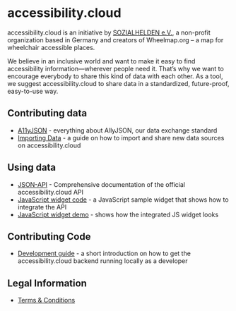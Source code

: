 # accessibility.cloud

accessibility.cloud is an initiative by [SOZIALHELDEN e.V.](https://www.sozialhelden.de), a non-profit organization based in Germany and creators of Wheelmap.org – a map for wheelchair accessible places.

We believe in an inclusive world and want to make it easy to find accessibility information—wherever people need it. That’s why we want to encourage everybody to share this kind of data with each other. As a tool, we suggest accessibility.cloud to share data in a standardized, future-proof, easy-to-use way.

## Contributing data

- [A11yJSON](https://sozialhelden.github.io/ac-format/attributes.html) - everything about AllyJSON, our data exchange standard
- [Importing Data](./app/docs/importing-data.md) - a guide on how to import and share new data sources on accessibility.cloud

## Using data

- [JSON-API](./app/docs/json-api.md) - Comprehensive documentation of the official accessibility.cloud API
- [JavaScript widget code](https://github.com/sozialhelden/accessibility-cloud-js) - a JavaScript sample widget that shows how to integrate the API
- [JavaScript widget demo](https://sozialhelden.github.io/accessibility-cloud-js/) - shows how the integrated JS widget looks

## Contributing Code

- [Development guide](./app/docs/development.md) - a short introduction on how to get the accessibility.cloud backend running locally as a developer

## Legal Information

- [Terms & Conditions](./app/docs/terms-for-signup.md)
